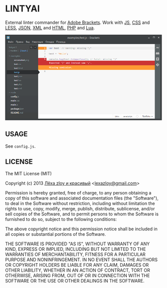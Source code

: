 LINTYAI
=======

External linter commander for [Adobe Brackets]. Work with [JS], [CSS] and
[LESS][CSS], [JSON], [XML] and [HTML][XML], [PHP] and [Lua].

![Screenshot](examples/screenshot.png)

[Adobe Brackets]: https://github.com/adobe/brackets

[JS]: http://jshint.com
[CSS]: http://lesscss.org
[JSON]: https://github.com/zaach/jsonlint
[XML]: http://xmlsoft.org
[PHP]: http://php.net
[Lua]: http://lua.org

USAGE
-----

See `config.js`.

LICENSE
-------

The MIT License (MIT)

Copyright (c) 2013 [Лёха zloy и красивый](<http://lexa.cutenews.ru>) <<lexazloy@gmail.com>>

Permission is hereby granted, free of charge, to any person obtaining a copy of
this software and associated documentation files (the "Software"), to deal in
the Software without restriction, including without limitation the rights to
use, copy, modify, merge, publish, distribute, sublicense, and/or sell copies of
the Software, and to permit persons to whom the Software is furnished to do so,
subject to the following conditions:

The above copyright notice and this permission notice shall be included in all
copies or substantial portions of the Software.

THE SOFTWARE IS PROVIDED "AS IS", WITHOUT WARRANTY OF ANY KIND, EXPRESS OR
IMPLIED, INCLUDING BUT NOT LIMITED TO THE WARRANTIES OF MERCHANTABILITY, FITNESS
FOR A PARTICULAR PURPOSE AND NONINFRINGEMENT. IN NO EVENT SHALL THE AUTHORS OR
COPYRIGHT HOLDERS BE LIABLE FOR ANY CLAIM, DAMAGES OR OTHER LIABILITY, WHETHER
IN AN ACTION OF CONTRACT, TORT OR OTHERWISE, ARISING FROM, OUT OF OR IN
CONNECTION WITH THE SOFTWARE OR THE USE OR OTHER DEALINGS IN THE SOFTWARE.
